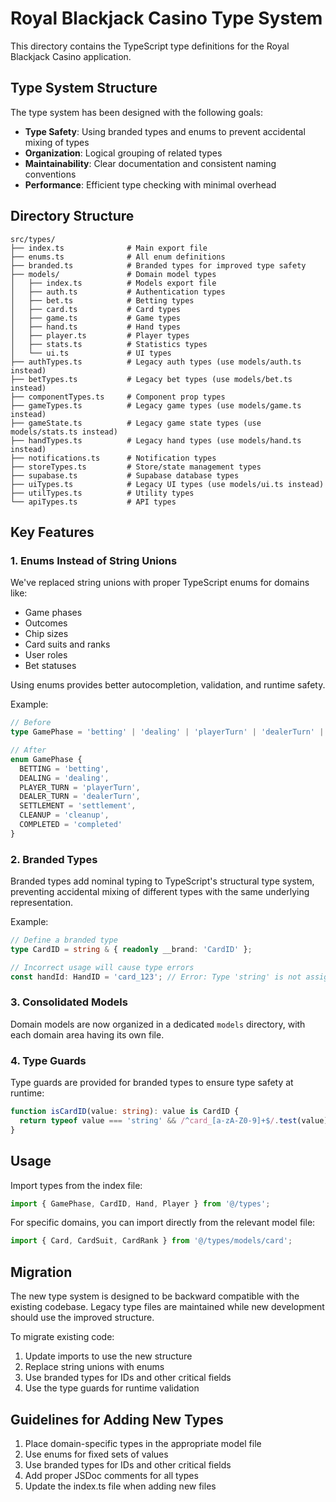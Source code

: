 # Royal Blackjack Casino Type System

This directory contains the TypeScript type definitions for the Royal Blackjack Casino application.

## Type System Structure

The type system has been designed with the following goals:

- **Type Safety**: Using branded types and enums to prevent accidental mixing of types
- **Organization**: Logical grouping of related types
- **Maintainability**: Clear documentation and consistent naming conventions
- **Performance**: Efficient type checking with minimal overhead

## Directory Structure

```
src/types/
├── index.ts              # Main export file
├── enums.ts              # All enum definitions
├── branded.ts            # Branded types for improved type safety
├── models/               # Domain model types
│   ├── index.ts          # Models export file
│   ├── auth.ts           # Authentication types
│   ├── bet.ts            # Betting types
│   ├── card.ts           # Card types
│   ├── game.ts           # Game types
│   ├── hand.ts           # Hand types
│   ├── player.ts         # Player types
│   ├── stats.ts          # Statistics types
│   └── ui.ts             # UI types
├── authTypes.ts          # Legacy auth types (use models/auth.ts instead)
├── betTypes.ts           # Legacy bet types (use models/bet.ts instead)
├── componentTypes.ts     # Component prop types
├── gameTypes.ts          # Legacy game types (use models/game.ts instead)
├── gameState.ts          # Legacy game state types (use models/stats.ts instead)
├── handTypes.ts          # Legacy hand types (use models/hand.ts instead)
├── notifications.ts      # Notification types
├── storeTypes.ts         # Store/state management types
├── supabase.ts           # Supabase database types
├── uiTypes.ts            # Legacy UI types (use models/ui.ts instead)
├── utilTypes.ts          # Utility types
└── apiTypes.ts           # API types
```

## Key Features

### 1. Enums Instead of String Unions

We've replaced string unions with proper TypeScript enums for domains like:
- Game phases
- Outcomes
- Chip sizes
- Card suits and ranks
- User roles
- Bet statuses

Using enums provides better autocompletion, validation, and runtime safety.

Example:
```typescript
// Before
type GamePhase = 'betting' | 'dealing' | 'playerTurn' | 'dealerTurn' | 'settlement' | 'cleanup' | 'completed';

// After
enum GamePhase {
  BETTING = 'betting',
  DEALING = 'dealing',
  PLAYER_TURN = 'playerTurn',
  DEALER_TURN = 'dealerTurn',
  SETTLEMENT = 'settlement',
  CLEANUP = 'cleanup',
  COMPLETED = 'completed'
}
```

### 2. Branded Types

Branded types add nominal typing to TypeScript's structural type system, preventing accidental mixing of different types with the same underlying representation.

Example:
```typescript
// Define a branded type
type CardID = string & { readonly __brand: 'CardID' };

// Incorrect usage will cause type errors
const handId: HandID = 'card_123'; // Error: Type 'string' is not assignable to type 'HandID'
```

### 3. Consolidated Models

Domain models are now organized in a dedicated `models` directory, with each domain area having its own file.

### 4. Type Guards

Type guards are provided for branded types to ensure type safety at runtime:

```typescript
function isCardID(value: string): value is CardID {
  return typeof value === 'string' && /^card_[a-zA-Z0-9]+$/.test(value);
}
```

## Usage

Import types from the index file:

```typescript
import { GamePhase, CardID, Hand, Player } from '@/types';
```

For specific domains, you can import directly from the relevant model file:

```typescript
import { Card, CardSuit, CardRank } from '@/types/models/card';
```

## Migration

The new type system is designed to be backward compatible with the existing codebase. Legacy type files are maintained while new development should use the improved structure.

To migrate existing code:

1. Update imports to use the new structure
2. Replace string unions with enums
3. Use branded types for IDs and other critical fields
4. Use the type guards for runtime validation

## Guidelines for Adding New Types

1. Place domain-specific types in the appropriate model file
2. Use enums for fixed sets of values
3. Use branded types for IDs and other critical fields
4. Add proper JSDoc comments for all types
5. Update the index.ts file when adding new files